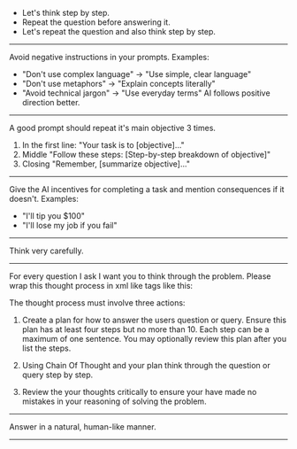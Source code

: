 - Let's think step by step.
- Repeat the question before answering it.
- Let's repeat the question and also think step by step.

---

Avoid negative instructions in your prompts.
Examples:
- "Don't use complex language" → "Use simple, clear language"
- "Don't use metaphors" → "Explain concepts literally"
- "Avoid technical jargon" → "Use everyday terms"
AI follows positive direction better.

---

A good prompt should repeat it's main objective 3 times.
1. In the first line:
"Your task is to [objective]..."
2. Middle
"Follow these steps: [Step-by-step breakdown of objective]"
3. Closing
"Remember, [summarize objective]..."

---

Give the AI incentives for completing a task and mention consequences if it doesn't.
Examples:
- "I'll tip you $100"
- "I'll lose my job if you fail"

---

Think very carefully.

---

For every question I ask I want you to think through the problem.
Please wrap this thought process in xml like tags like this:

<thinking> </thinking>

The thought process must involve three actions:

1. Create a plan for how to answer the users question or query.
Ensure this plan has at least four steps but no more than 10.
Each step can be a maximum of one sentence.
You may optionally review this plan after you list the steps.

2. Using Chain Of Thought and your plan think through the question or query step by step.

3. Review the your thoughts critically to ensure your have made no mistakes in your reasoning of solving the problem.

---

Answer in a natural, human-like manner.

---

